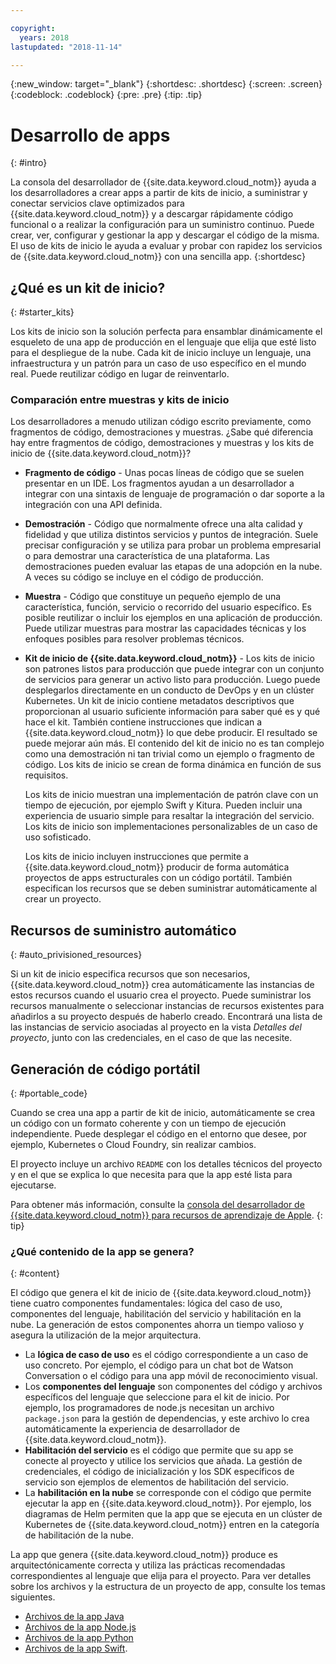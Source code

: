 ```yaml
---

copyright:
  years: 2018
lastupdated: "2018-11-14"

---
```

{:new_window: target="_blank"}
{:shortdesc: .shortdesc}
{:screen: .screen}
{:codeblock: .codeblock}
{:pre: .pre}
{:tip: .tip}

# Desarrollo de apps
{: #intro}

La consola del desarrollador de {{site.data.keyword.cloud_notm}} ayuda a los desarrolladores a crear apps a partir de kits de inicio, a suministrar y conectar servicios clave optimizados para {{site.data.keyword.cloud_notm}} y a descargar rápidamente código funcional o a realizar la configuración para un suministro continuo. Puede crear, ver, configurar y gestionar la app y descargar el código de la misma. El uso de kits de inicio le ayuda a evaluar y probar con rapidez los servicios de {{site.data.keyword.cloud_notm}} con una sencilla app.
{:shortdesc}

## ¿Qué es un kit de inicio?
{: #starter_kits}

Los kits de inicio son la solución perfecta para ensamblar dinámicamente el esqueleto de una app de producción en el lenguaje que elija que esté listo para el despliegue de la nube. Cada kit de inicio incluye un lenguaje, una infraestructura y un patrón para un caso de uso específico en el mundo real. Puede reutilizar código en lugar de reinventarlo.

### Comparación entre muestras y kits de inicio

Los desarrolladores a menudo utilizan código escrito previamente, como fragmentos de código, demostraciones y muestras. ¿Sabe qué diferencia hay entre fragmentos de código, demostraciones y muestras y los kits de inicio de {{site.data.keyword.cloud_notm}}?

* **Fragmento de código** - Unas pocas líneas de código que se suelen presentar en un IDE. Los fragmentos ayudan a un desarrollador a integrar con una sintaxis de lenguaje de programación o dar soporte a la integración con una API definida.

* **Demostración** - Código que normalmente ofrece una alta calidad y fidelidad y que utiliza distintos servicios y puntos de integración. Suele precisar configuración y se utiliza para probar un problema empresarial o para demostrar una característica de una plataforma. Las demostraciones pueden evaluar las etapas de una adopción en la nube. A veces su código se incluye en el código de producción.

* **Muestra** - Código que constituye un pequeño ejemplo de una característica, función, servicio o recorrido del usuario específico. Es posible reutilizar o incluir los ejemplos en una aplicación de producción. Puede utilizar muestras para mostrar las capacidades técnicas y los enfoques posibles para resolver problemas técnicos.

* **Kit de inicio de {{site.data.keyword.cloud_notm}}** - Los kits de inicio son patrones listos para producción que puede integrar con un conjunto de servicios para generar un activo listo para producción. Luego puede desplegarlos directamente en un conducto de DevOps y en un clúster Kubernetes. Un kit de inicio contiene metadatos descriptivos que proporcionan al usuario suficiente información para saber qué es y qué hace el kit. También contiene instrucciones que indican a {{site.data.keyword.cloud_notm}} lo que debe producir. El resultado se puede mejorar aún más. El contenido del kit de inicio no es tan complejo como una demostración ni tan trivial como un ejemplo o fragmento de código. Los kits de inicio se crean de forma dinámica en función de sus requisitos.

  Los kits de inicio muestran una implementación de patrón clave con un tiempo de ejecución, por ejemplo Swift y Kitura. Pueden incluir una experiencia de usuario simple para resaltar la integración del servicio. Los kits de inicio son implementaciones personalizables de un caso de uso sofisticado.

  Los kits de inicio incluyen instrucciones que permite a {{site.data.keyword.cloud_notm}} producir de forma automática proyectos de apps estructurales con un código portátil. También especifican los recursos que se deben suministrar automáticamente al crear un proyecto.

## Recursos de suministro automático
{: #auto_privisioned_resources}

Si un kit de inicio especifica recursos que son necesarios, {{site.data.keyword.cloud_notm}} crea automáticamente las instancias de estos recursos cuando el usuario crea el proyecto. Puede suministrar los recursos manualmente o seleccionar instancias de recursos existentes para añadirlos a su proyecto después de haberlo creado. Encontrará una lista de las instancias de servicio asociadas al proyecto en la vista *Detalles del proyecto*, junto con las credenciales, en el caso de que las necesite.

## Generación de código portátil
{: #portable_code}

Cuando se crea una app a partir de kit de inicio, automáticamente se crea un código con un formato coherente y con un tiempo de ejecución independiente. Puede desplegar el código en el entorno que desee, por ejemplo, Kubernetes o Cloud Foundry, sin realizar cambios.

El proyecto incluye un archivo `README` con los detalles técnicos del proyecto y en el que se explica lo que necesita para que la app esté lista para ejecutarse.

Para obtener más información, consulte la [consola del desarrollador de {{site.data.keyword.cloud_notm}} para recursos de aprendizaje de Apple](https://cloud.ibm.com/developer/appledevelopment/learning-resources).
{: tip}

### ¿Qué contenido de la app se genera?
{: #content}

El código que genera el kit de inicio de {{site.data.keyword.cloud_notm}} tiene cuatro componentes fundamentales: lógica del caso de uso, componentes del lenguaje, habilitación del servicio y habilitación en la nube. La generación de estos componentes ahorra un tiempo valioso y asegura la utilización de la mejor arquitectura.

* La **lógica de caso de uso** es el código correspondiente a un caso de uso concreto. Por ejemplo, el código para un chat bot de Watson Conversation o el código para una app móvil de reconocimiento visual.
* Los **componentes del lenguaje** son componentes del código y archivos específicos del lenguaje que seleccione para el kit de inicio. Por ejemplo, los programadores de node.js necesitan un archivo `package.json` para la gestión de dependencias, y este archivo lo crea automáticamente la experiencia de desarrollador de {{site.data.keyword.cloud_notm}}.
* **Habilitación del servicio** es el código que permite que su app se conecte al proyecto y utilice los servicios que añada. La gestión de credenciales, el código de inicialización y los SDK específicos de servicio son ejemplos de elementos de habilitación del servicio.
* La **habilitación en la nube** se corresponde con el código que permite ejecutar la app en {{site.data.keyword.cloud_notm}}. Por ejemplo, los diagramas de Helm permiten que la app que se ejecuta en un clúster de Kubernetes de {{site.data.keyword.cloud_notm}} entren en la categoría de habilitación de la nube.

La app que genera {{site.data.keyword.cloud_notm}} produce es arquitectónicamente correcta y utiliza las prácticas recomendadas correspondientes al lenguaje que elija para el proyecto. Para ver detalles sobre los archivos y la estructura de un proyecto de app, consulte los temas siguientes.

* [Archivos de la app Java](/docs/apps/projects/java_project_contents.html)
* [Archivos de la app Node.js](/docs/apps/projects/node_project_contents.html)
* [Archivos de la app Python](/docs/apps/projects/python_project_contents.html)
* [Archivos de la app Swift](/docs/apps/projects/swift_project_contents.html).
